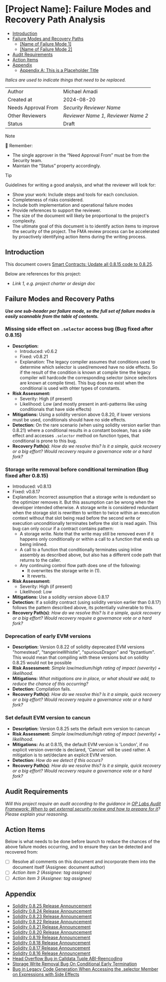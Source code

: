 # [Project Name]: Failure Modes and Recovery Path Analysis

<!-- START doctoc generated TOC please keep comment here to allow auto update -->
<!-- DON'T EDIT THIS SECTION, INSTEAD RE-RUN doctoc TO UPDATE -->

- [Introduction](#introduction)
- [Failure Modes and Recovery Paths](#failure-modes-and-recovery-paths)
  - [[Name of Failure Mode 1]](#name-of-failure-mode-1)
  - [[Name of Failure Mode 2]](#name-of-failure-mode-2)
- [Audit Requirements](#audit-requirements)
- [Action Items](#action-items)
- [Appendix](#appendix)
  - [Appendix A: This is a Placeholder Title](#appendix-a-this-is-a-placeholder-title)

<!-- END doctoc generated TOC please keep comment here to allow auto update -->

_Italics are used to indicate things that need to be replaced._

|                     |                                    |
| ------------------- | ---------------------------------- |
| Author              | Michael Amadi                      |
| Created at          | 2024-08-20                         |
| Needs Approval From | _Security Reviewer Name_           |
| Other Reviewers     | _Reviewer Name 1, Reviewer Name 2_ |
| Status              | Draft                              |

> [!NOTE]
> 📢 Remember:
>
> - The single approver in the “Need Approval From” must be from the Security team.
> - Maintain the “Status” property accordingly.

> [!TIP]
> Guidelines for writing a good analysis, and what the reviewer will look for:
>
> - Show your work: Include steps and tools for each conclusion.
> - Completeness of risks considered.
> - Include both implementation and operational failure modes
> - Provide references to support the reviewer.
> - The size of the document will likely be proportional to the project's complexity.
> - The ultimate goal of this document is to identify action items to improve the security of the project. The FMA review process can be accelerated by proactively identifying action items during the writing process.

## Introduction

This document covers [Smart Contracts: Update all 0.8.15 code to 0.8.25](https://github.com/ethereum-optimism/optimism/issues/11527).

Below are references for this project:

- _Link 1, e.g. project charter or design doc_

## Failure Modes and Recovery Paths

**_Use one sub-header per failure mode, so the full set of failure modes is easily scannable from the table of contents._**

### Missing side effect on `.selector` access bug (Bug fixed after 0.8.15)

- **Description:**
  - Introduced: v0.6.2
  - Fixed: v0.8.21
  - Explanation: The legacy compiler assumes that conditions used to determine which selector is used/removed have no side effects. So if the result of the condition is known at compile time the legacy compiler will hardcode the corresponding selector (since selectors are known at compile time). This bug does no exist when the conditional is used with ohter types of constants.
- **Risk Assessment:**
  - Severity: High (if present)
  - Likelihood: Low (and mostly present in anti-patterns like using conditionals that have side effects)
- **Mitigations:** Using a solidity version above 0.8.20, if lower versions must be used, conditionals should have no side effects.
- **Detection:** On the rare scenario (when using solidity version earlier than 0.8.21) where a conditional results in a constant boolean, has a side effect and accesses `.selector` method on function types, that conditional is prone to this bug.
- **Recovery Path(s)**: _How do we resolve this? Is it a simple, quick recovery or a big effort? Would recovery require a governance vote or a hard fork?_

### Storage write removal before conditional termination (Bug fixed after 0.8.15)

- Introduced: v0.8.13
- Fixed: v0.8.17
- Explanation: Incorrect assumption that a storage write is redundant so the optimizer removes it. But this assumption can be wrong when the developer intended otherwise. A storage write is considered redundant when the storage slot is rewritten to written to twice within an execution context without that slot being read before the second write or execution unconditionally terminates before the slot is read again.
  This bug can only occur if a contract contains pattern:
  - A storage write. Note that the write may still be removed even if it happens only conditionally or within a call to a function that ends up being inlined.
  - A call to a function that conditionally terminates using inline assembly as described above, but also has a different code path that returns to the caller.
  - Any continuing control flow path does one of the following:
    - It overwrites the storage write in (1).
    - It reverts.
- **Risk Assessment:**
  - Severity: High (if present)
  - Likelihood: Low
- **Mitigations:** Use a solidity version above 0.8.17
- **Detection:** If a solidity contract (using solidity version earlier than 0.8.17) follows the pattern described above, its potentially vulnerable to this.
- **Recovery Path(s)**: _How do we resolve this? Is it a simple, quick recovery or a big effort? Would recovery require a governance vote or a hard fork?_

### Deprecation of early EVM versions

- **Description:** Version 0.8.22 of solidity deprecated EVM versions "homestead", "tangerineWhistle", "spuriousDragon" and "byzantium". This would mean that compiling with these versions but on solidity 0.8.25 would not be possible
- **Risk Assessment:** _Simple low/medium/high rating of impact (severity) + likelihood._
- **Mitigations:** _What mitigations are in place, or what should we add, to reduce the chance of this occurring?_
- **Detection:** Compilation fails.
- **Recovery Path(s)**: _How do we resolve this? Is it a simple, quick recovery or a big effort? Would recovery require a governance vote or a hard fork?_

### Set default EVM version to cancun

- **Description:** Version 0.8.25 sets the default evm version to cancun
- **Risk Assessment:** _Simple low/medium/high rating of impact (severity) + likelihood._
- **Mitigations:** As at 0.8.15, the default EVM version is 'London', if no explicit version override is declared, 'Cancun' will be used rather. A mitigation is to set/declare an explicit EVM version.
- **Detection:** _How do we detect if this occurs?_
- **Recovery Path(s)**: _How do we resolve this? Is it a simple, quick recovery or a big effort? Would recovery require a governance vote or a hard fork?_

## Audit Requirements

_Will this project require an audit according to the guidance in [OP Labs Audit Framework: When to get external security review and how to prepare for it](https://gov.optimism.io/t/op-labs-audit-framework-when-to-get-external-security-review-and-how-to-prepare-for-it/6864)? Please explain your reasoning._

## Action Items

Below is what needs to be done before launch to reduce the chances of the above failure modes occurring, and to ensure they can be detected and recovered from:

- [ ] Resolve all comments on this document and incorporate them into the document itself (Assignee: document author)
- [ ] _Action item 2 (Assignee: tag assignee)_
- [ ] _Action item 3 (Assignee: tag assignee)_

## Appendix

- [Solidity 0.8.25 Release Announcement](https://soliditylang.org/blog/2024/03/14/solidity-0.8.25-release-announcement/)
- [Solidity 0.8.24 Release Announcement](https://soliditylang.org/blog/2024/01/26/solidity-0.8.24-release-announcement/)
- [Solidity 0.8.23 Release Announcement](https://soliditylang.org/blog/2023/11/08/solidity-0.8.23-release-announcement/)
- [Solidity 0.8.22 Release Announcement](https://soliditylang.org/blog/2023/10/25/solidity-0.8.22-release-announcement/)
- [Solidity 0.8.21 Release Announcement](https://soliditylang.org/blog/2023/07/19/solidity-0.8.21-release-announcement/)
- [Solidity 0.8.20 Release Announcement](https://soliditylang.org/blog/2023/05/10/solidity-0.8.20-release-announcement/)
- [Solidity 0.8.19 Release Announcement](https://soliditylang.org/blog/2023/02/22/solidity-0.8.19-release-announcement/)
- [Solidity 0.8.18 Release Announcement](https://soliditylang.org/blog/2023/02/01/solidity-0.8.18-release-announcement/)
- [Solidity 0.8.17 Release Announcement](https://soliditylang.org/blog/2022/09/08/solidity-0.8.17-release-announcement/)
- [Solidity 0.8.16 Release Announcement](https://soliditylang.org/blog/2022/08/08/solidity-0.8.16-release-announcement/)
- [Head Overflow Bug in Calldata Tuple ABI-Reencoding](https://soliditylang.org/blog/2022/08/08/calldata-tuple-reencoding-head-overflow-bug/)
- [Storage Write Removal Bug On Conditional Early Termination](https://soliditylang.org/blog/2022/09/08/storage-write-removal-before-conditional-termination/)
- [Bug in Legacy Code Generation When Accessing the .selector Member on Expressions with Side Effects](https://soliditylang.org/blog/2023/07/19/missing-side-effects-on-selector-access-bug/)
